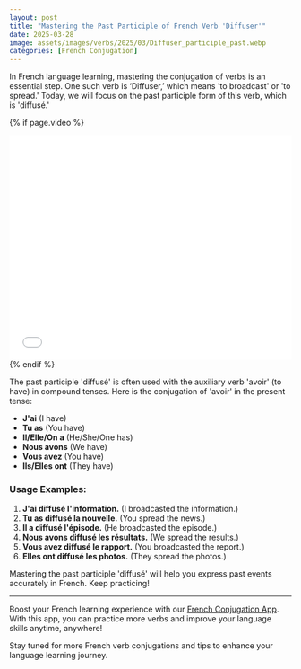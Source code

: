 ```yaml
---
layout: post
title: "Mastering the Past Participle of French Verb 'Diffuser'"
date: 2025-03-28
image: assets/images/verbs/2025/03/Diffuser_participle_past.webp
categories: [French Conjugation]
---
```


In French language learning, mastering the conjugation of verbs is an essential step. One such verb is ‘Diffuser,’ which means 'to broadcast' or 'to spread.' Today, we will focus on the past participle form of this verb, which is 'diffusé.'

<!-- Video Embed Section -->
{% if page.video %}
<div class="video-embed">
  <iframe width="100%" height="400" src="{{ page.video | escape }}" frameborder="0" allowfullscreen></iframe>
</div>
{% endif %}

The past participle 'diffusé' is often used with the auxiliary verb 'avoir' (to have) in compound tenses. Here is the conjugation of 'avoir' in the present tense:

- **J'ai** (I have)
- **Tu as** (You have)
- **Il/Elle/On a** (He/She/One has)
- **Nous avons** (We have)
- **Vous avez** (You have)
- **Ils/Elles ont** (They have)

### Usage Examples:

1. **J'ai diffusé l'information.** (I broadcasted the information.)
2. **Tu as diffusé la nouvelle.** (You spread the news.)
3. **Il a diffusé l'épisode.** (He broadcasted the episode.)
4. **Nous avons diffusé les résultats.** (We spread the results.)
5. **Vous avez diffusé le rapport.** (You broadcasted the report.)
6. **Elles ont diffusé les photos.** (They spread the photos.)

Mastering the past participle 'diffusé' will help you express past events accurately in French. Keep practicing!

---

Boost your French learning experience with our [French Conjugation App]({{site.appStore.url}}). With this app, you can practice more verbs and improve your language skills anytime, anywhere!

Stay tuned for more French verb conjugations and tips to enhance your language learning journey.
